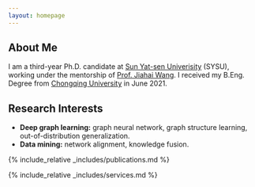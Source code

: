 ```yaml
---
layout: homepage
---
```


## About Me
I am a third-year Ph.D. candidate at <a href="https://www.sysu.edu.cn/"> Sun Yat-sen Univerisity</a> (SYSU), working under the mentorship of [Prof. Jiahai Wang](https://cse.sysu.edu.cn/content/2551). 
I received my B.Eng. Degree from [Chongqing University](https://www.cqu.edu.cn/) in June 2021.

## Research Interests
- **Deep graph learning:** graph neural network, graph structure learning, out-of-distribution generalization.
- **Data mining:** network alignment, knowledge fusion.

<!-- ## News

- **[Feb. 2020]** Our paper about incremental learning is accepted to CVPR 2020.
- **[Feb. 2020]** We will host the ACM Multimedia Asia 2020 conference in Singapore!
- **[Sept. 2019]** Our paper about few-shot learning is accepted to NeurIPS 2019.
- **[Mar. 2019]** Our paper about few-shot learning is accepted to CVPR 2019. -->

{% include_relative _includes/publications.md %}

{% include_relative _includes/services.md %}
